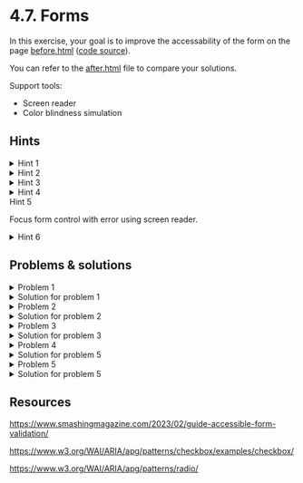 # 4.7. Forms

In this exercise, your goal is to improve the accessability of the form on the page [before.html](https://ubax.github.io/a11y-kata/4-pitfalls/4.07-forms) ([code source](./before.html)).

You can refer to the [after.html](after.html) file to compare your solutions.

Support tools:

- Screen reader
- Color blindness simulation

## Hints

<details>
<summary>Hint 1</summary>

Try to locate the form controls using the screen reader.

- Mac: <kbd>VO + Cmd + J</kbd>
- Windows: <kbd>F</kbd>
- Android: <kbd>Swipe up + down</kbd> to choose form fields navigation. Then <kbd>Swipe down/up</kbd>.
- Android: <kbd>Twisting</kbd> to choose form fields navigation. Then <kbd>Swipe down/up</kbd>.

</details>

<details>
<summary>Hint 2</summary>

Try to select checkbox using the screen reader.

</details>

<details>
<summary>Hint 3</summary>

Try to select radio buttons using the screen reader.

</details>

<details>
<summary>Hint 4</summary>

Turn on color blindness simulation in the browser. Then try to locate form controls with errors.

</details>
<summary>Hint 5</summary>

Focus form control with error using screen reader.

</details>

<details>
<summary>Hint 6</summary>

Try to distinguish required form fields using screen reader.

</details>

## Problems & solutions

<details>
<summary>Problem 1</summary>

There is no connection between form fields and labels. Thus screen reader cannot read the label for the form field and announces it as "edit text".

</details>
<details>
<summary>Solution for problem 1</summary>

You need to connect the form field with the label. You can do it in three ways:

- Use `for` attribute in the label and `id` attribute in the form field.
  ```html
  <label for="name">Name</label> <input type="text" id="name" name="name" />
  ```
- Wrap the form field with the label.
  ```html
  <label>
    Name
    <input type="text" name="name" />
  </label>
  ```
- Use `aria-labelledby` attribute in the form field.
  ```html
  <label id="name-label">Name</label>
  <input type="text" aria-labelledby="name-label" name="name" />
  ```

</details>

<details>
<summary>Problem 2</summary>

The lack of connection between the form fields and the labels is even more problematic for checkboxes and radio buttons. There should be a connection between controls inside the group and the group label. Also the individual controls should be connected with the labels.

</details>
<details>
<summary>Solution for problem 2</summary>

1. Radio buttons and checkboxes should be connected with the labels - all of the solutions from the previous problem can be used, but the best experience is when the form field is wrapped with the label.
   ```html
   <label>
     <input type="checkbox" name="monday" />
     Monday
   </label>
   ```
2. The group of checkboxes should be connected via list and group
   ```html
   <label id="office-days-label">When do you come to the office?</label>
   <div role="group" class="checkbox-group">
     <ul aria-labelledby="office-days-label" class="checkbox-group">
       ...
     </ul>
   </div>
   ```
3. The group of radios should be connected to the group label, by using `aria-labelledby` attribute
   ```html
   <label id="gender-list-label">Gender</label>
   <div
     aria-labelledby="gender-list-label"
     role="radiogroup"
     class="radio-group"
   >
     ...
   </div>
   ```

</details>

<details>
<summary>Problem 3</summary>

The `Confirm Password` input only displays error message when it is focused. Otherwise the only indication of the problem is a red border around the input. When user has a color blindness, they may not see the red border.

</details>
<details>
<summary>Solution for problem 3</summary>

You can:

- Always display the error message.
- Signal the error using other visual cues, like an icon

</details>

<details>
<summary>Problem 4</summary>

When there is an error in the input, the screen reader does not announce it as invalid.

</details>
<details>
<summary>Solution for problem 5</summary>

Add `aria-invalid="true"` attribute to the input field(s) with an error. For example:

```js
if (!email.value) {
  ...
  email.ariaInvalid = true;
} else {
  ...
  email.ariaInvalid = false;
}
```

</details>

<details>
<summary>Problem 5</summary>

Required fields are only marked with visual cues (`*`). This may be a problem for screen reader users.

</details>
<details>
<summary>Solution for problem 5</summary>

There are at least two solutions to this problem:

- Use `required` attribute on the form field. This will also add browser validation, but it will display a default error message.
  ```html
  <input type="password" id="password" required="true" />
  ```
- Use `aria-required` attribute on the form field. This will only add the required attribute without the browser validation.
  ```html
  <input type="password" id="password" aria-required="true" />
  ```
  - In this case it may be also useful to wrap `*` with `aria-hidden="true"` attribute to hide it from the screen reader.
    ```html
    <label for="password"> Password<span aria-hidden="true">*</span> </label>
    ```

</details>

## Resources

https://www.smashingmagazine.com/2023/02/guide-accessible-form-validation/

https://www.w3.org/WAI/ARIA/apg/patterns/checkbox/examples/checkbox/

https://www.w3.org/WAI/ARIA/apg/patterns/radio/
